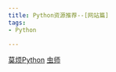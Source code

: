 ```yaml
---
title: Python资源推荐--[网站篇]
tags: 
- Python

---
```

[莫烦Python](https://morvanzhou.github.io/)
[虫师](http://www.cnblogs.com/fnng/)